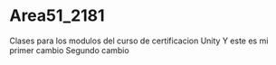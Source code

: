 # Area51_2181
Clases para los modulos del curso de certificacion Unity
Y este es mi primer cambio
Segundo cambio
